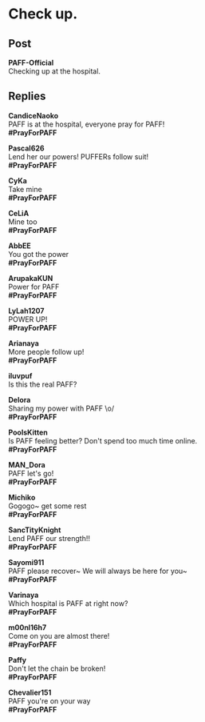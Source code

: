 # Check up.
## Post
**PAFF-Official**<br>
Checking up at the hospital.



## Replies
**CandiceNaoko**<br>
PAFF is at the hospital, everyone pray for PAFF!<br>
**\#PrayForPAFF**

**Pascal626**<br>
Lend her our powers! PUFFERs follow suit!<br>
**\#PrayForPAFF**

**CyKa**<br>
Take mine<br>
**\#PrayForPAFF**

**CeLiA**<br>
Mine too<br>
**\#PrayForPAFF**

**AbbEE**<br>
You got the power<br>
**\#PrayForPAFF**

**ArupakaKUN**<br>
Power for PAFF<br>
**\#PrayForPAFF**

**LyLah1207**<br>
POWER UP!<br>
**\#PrayForPAFF**

**Arianaya**<br>
More people follow up!<br>
**\#PrayForPAFF**

**iluvpuf**<br>
Is this the real PAFF?

**Delora**<br>
Sharing my power with PAFF \\o/<br>
**\#PrayForPAFF**

**PoolsKitten**<br>
Is PAFF feeling better? Don't spend too much time online.<br>
**\#PrayForPAFF**

**MAN_Dora**<br>
PAFF let's go!<br>
**\#PrayForPAFF**

**Michiko**<br>
Gogogo~ get some rest<br>
**\#PrayForPAFF**

**SancTityKnight**<br>
Lend PAFF our strength!!<br>
**\#PrayForPAFF**

**Sayomi911**<br>
PAFF please recover~ We will always be here for you~<br>
**\#PrayForPAFF**

**Varinaya**<br>
Which hospital is PAFF at right now?<br>
**\#PrayForPAFF**

**m00nl16h7**<br>
Come on you are almost there!<br>
**\#PrayForPAFF**

**Paffy**<br>
Don't let the chain be broken!<br>
**\#PrayForPAFF**

**Chevalier151**<br>
PAFF you're on your way<br>
**\#PrayForPAFF**

